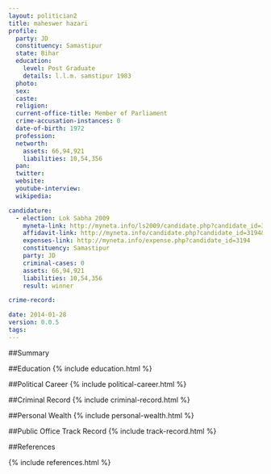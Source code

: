 ```yaml
---
layout: politician2
title: maheswer hazari
profile: 
  party: JD
  constituency: Samastipur
  state: Bihar
  education: 
    level: Post Graduate
    details: l.l.m. samstipur 1983
  photo: 
  sex: 
  caste: 
  religion: 
  current-office-title: Member of Parliament
  crime-accusation-instances: 0
  date-of-birth: 1972
  profession: 
  networth: 
    assets: 66,94,921
    liabilities: 10,54,356
  pan: 
  twitter: 
  website: 
  youtube-interview: 
  wikipedia: 

candidature: 
  - election: Lok Sabha 2009
    myneta-link: http://myneta.info/ls2009/candidate.php?candidate_id=3194
    affidavit-link: http://myneta.info/candidate.php?candidate_id=3194&scan=original
    expenses-link: http://myneta.info/expense.php?candidate_id=3194
    constituency: Samastipur 
    party: JD
    criminal-cases: 0
    assets: 66,94,921
    liabilities: 10,54,356
    result: winner 

crime-record: 

date: 2014-01-28
version: 0.0.5
tags: 
---
```

##Summary


##Education
{% include education.html %}


##Political Career
{% include political-career.html %}


##Criminal Record
{% include criminal-record.html %}


##Personal Wealth
{% include personal-wealth.html %}


##Public Office Track Record
{% include track-record.html %}


##References


{% include references.html %}